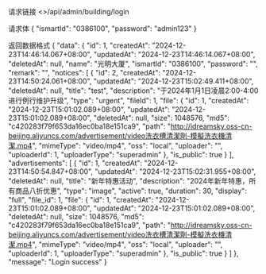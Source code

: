 请求链接
<<baseUrl>>/api/admin/building/login


请求体
{
    "ismartId": "0386100",
    "password": "admin123"
}


返回数据格式
{
  "data": {
    "id": 1,
    "createdAt": "2024-12-23T14:46:14.067+08:00",
    "updatedAt": "2024-12-23T14:46:14.067+08:00",
    "deletedAt": null,
    "name": "光明大厦",
    "ismartId": "0386100",
    "password": "",
    "remark": "",
    "notices": [
      {
        "id": 2,
        "createdAt": "2024-12-23T14:50:24.061+08:00",
        "updatedAt": "2024-12-23T15:02:49.411+08:00",
        "deletedAt": null,
        "title": "test",
        "description": "于2024年1月1日凌晨2:00-4:00进行例行维护升级",
        "type": "urgent",
        "fileId": 1,
        "file": {
          "id": 1,
          "createdAt": "2024-12-23T15:01:02.089+08:00",
          "updatedAt": "2024-12-23T15:01:02.089+08:00",
          "deletedAt": null,
          "size": 1048576,
          "md5": "c420283f79f653da16ec0ba18e151ca9",
          "path": "http://idreamsky.oss-cn-beijing.aliyuncs.com/advertisement/video洗衣槽清潔劑-模擬洗衣機清潔.mp4",
          "mimeType": "video/mp4",
          "oss": "local",
          "uploader": "",
          "uploaderId": 1,
          "uploaderType": "superadmin"
        },
        "is_public": true
      }
    ],
    "advertisements": [
      {
        "id": 1,
        "createdAt": "2024-12-23T14:50:54.847+08:00",
        "updatedAt": "2024-12-23T15:02:31.955+08:00",
        "deletedAt": null,
        "title": "新年特惠活动",
        "description": "2024年新年特惠，所有商品八折优惠",
        "type": "image",
        "active": true,
        "duration": 30,
        "display": "full",
        "file_id": 1,
        "file": {
          "id": 1,
          "createdAt": "2024-12-23T15:01:02.089+08:00",
          "updatedAt": "2024-12-23T15:01:02.089+08:00",
          "deletedAt": null,
          "size": 1048576,
          "md5": "c420283f79f653da16ec0ba18e151ca9",
          "path": "http://idreamsky.oss-cn-beijing.aliyuncs.com/advertisement/video洗衣槽清潔劑-模擬洗衣機清潔.mp4",
          "mimeType": "video/mp4",
          "oss": "local",
          "uploader": "",
          "uploaderId": 1,
          "uploaderType": "superadmin"
        },
        "is_public": true
      }
    ]
  },
  "message": "Login success"
}
